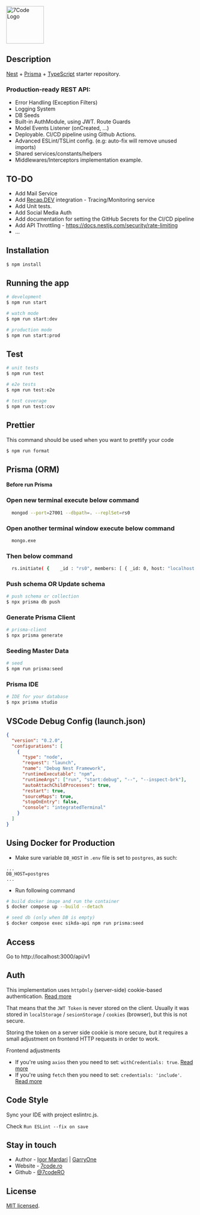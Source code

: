 <p>
  <a href="https://7code.ro/" target="blank"><img src="https://avatars.githubusercontent.com/u/41831998" height="100" alt="7Code Logo" /></a>
</p>

## Description

[Nest](https://github.com/nestjs/nest) + [Prisma](https://github.com/prisma/prisma) + [TypeScript](https://github.com/microsoft/TypeScript) starter repository.

### Production-ready REST API:

- Error Handling (Exception Filters)
- Logging System
- DB Seeds
- Built-in AuthModule, using JWT. Route Guards
- Model Events Listener (onCreated, …)
- Deployable. CI/CD pipeline using Github Actions.
- Advanced ESLint/TSLint config. (e.g: auto-fix will remove unused imports)
- Shared services/constants/helpers
- Middlewares/Interceptors implementation example.

## TO-DO

- Add Mail Service
- Add [Recap.DEV](https://recap.dev/) integration - Tracing/Monitoring service
- Add Unit tests.
- Add Social Media Auth
- Add documentation for setting the GitHub Secrets for the CI/CD pipeline
- Add API Throttling - https://docs.nestjs.com/security/rate-limiting
- ...

## Installation

```bash
$ npm install
```

## Running the app

```bash
# development
$ npm run start

# watch mode
$ npm run start:dev

# production mode
$ npm run start:prod
```

## Test

```bash
# unit tests
$ npm run test

# e2e tests
$ npm run test:e2e

# test coverage
$ npm run test:cov
```

## Prettier

This command should be used when you want to prettify your code

```bash
$ npm run format
```

## Prisma (ORM)

#### Before run Prisma

### Open new terminal execute below command

```bash
  mongod --port=27001 --dbpath=. --replSet=rs0
```

### Open another terminal window execute below command

```bash
  mongo.exe
```
### Then below command

```bash
  rs.initiate( {    _id : "rs0", members: [ { _id: 0, host: "localhost:27001" } ] })
```

### Push schema OR Update schema
```bash
# push schema or collection
$ npx prisma db push
```

### Generate Prisma Client 
```bash
# prisma-client
$ npx prisma generate
```

### Seeding Master Data

```bash
# seed
$ npm run prisma:seed
```

### Prisma IDE

```bash
# IDE for your database
$ npx prisma studio
```

## VSCode Debug Config (launch.json)

```json
{
  "version": "0.2.0",
  "configurations": [
    {
      "type": "node",
      "request": "launch",
      "name": "Debug Nest Framework",
      "runtimeExecutable": "npm",
      "runtimeArgs": ["run", "start:debug", "--", "--inspect-brk"],
      "autoAttachChildProcesses": true,
      "restart": true,
      "sourceMaps": true,
      "stopOnEntry": false,
      "console": "integratedTerminal"
    }
  ]
}
```

## Using Docker for Production

- Make sure variable `DB_HOST` in `.env` file is set to `postgres`, as such:

```env
...
DB_HOST=postgres
...
```

- Run following command

```bash
# build docker image and run the container
$ docker compose up --build --detach

# seed db (only when DB is empty)
$ docker compose exec sikda-api npm run prisma:seed
```

## Access

Go to http://localhost:3000/api/v1

## Auth

This implementation uses `httpOnly` (server-side) cookie-based authentication. [Read more](https://dev.to/guillerbr/authentication-cookies-http-http-only-jwt-reactjs-context-api-and-node-on-backend-industry-structure-3f8e)

That means that the `JWT Token` is never stored on the client.
Usually it was stored in `localStorage` / `sesionStorage` / `cookies` (browser), but this is not secure.

Storing the token on a server side cookie is more secure, but it requires a small adjustment on frontend HTTP requests in order to work.

Frontend adjustments

- If you're using `axios` then you need to set: `withCredentials: true`. [Read more](https://flaviocopes.com/axios-credentials/)
- If you're using `fetch` then you need to set: `credentials: 'include'`. [Read more](https://github.com/github/fetch#sending-cookies)

## Code Style

Sync your IDE with project eslintrc.js.

Check `Run ESLint --fix on save`

## Stay in touch

- Author - [Igor Mardari](https://www.linkedin.com/in/igor-mardari-7code/) | [GarryOne](https://github.com/GarryOne)
- Website - [7code.ro](https://7code.ro/)
- Github - [@7codeRO](https://github.com/7codeRO/)

## License

[MIT licensed](https://github.com/nestjs/nest/blob/master/LICENSE).
